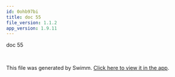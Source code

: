 ```yaml
---
id: 0ohb97bi
title: doc 55
file_version: 1.1.2
app_version: 1.9.11
---
```


doc 55

<br/>

This file was generated by Swimm. [Click here to view it in the app](https://swimm-web-app.web.app/repos/Z2l0aHViJTNBJTNBTm9hUmVwbyUzQSUzQU5vYW96ZXI=/docs/0ohb97bi).
